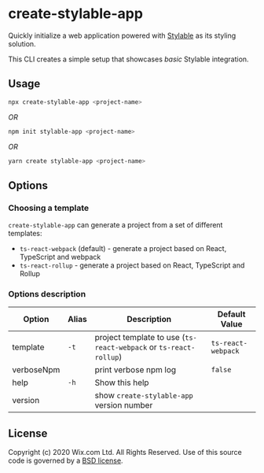 # create-stylable-app

Quickly initialize a web application powered with [Stylable](https://stylable.io) as its styling solution.

This CLI creates a simple setup that showcases _basic_ Stylable integration.

## Usage

```sh
npx create-stylable-app <project-name>
```

_OR_

```sh
npm init stylable-app <project-name>
```

_OR_

```sh
yarn create stylable-app <project-name>
```

## Options

### Choosing a template
`create-stylable-app` can generate a project from a set of different templates:
- `ts-react-webpack` (default) - generate a project based on React, TypeScript and webpack
- `ts-react-rollup` - generate a project based on React, TypeScript and Rollup

### Options description

| Option       | Alias  | Description                                                         | Default Value      |
| ------------ | ------ | ------------------------------------------------------------------- | ------------------ |
| template     | `-t`   | project template to use (`ts-react-webpack` or `ts-react-rollup`)   | `ts-react-webpack` |
| verboseNpm   |        | print verbose npm log                                               | `false`            |
| help         | `-h`   | Show this help                                                      |                    |
| version      |        | show `create-stylable-app` version number                           |                    |

## License

Copyright (c) 2020 Wix.com Ltd. All Rights Reserved. Use of this source code is governed by a [BSD license](./LICENSE).
